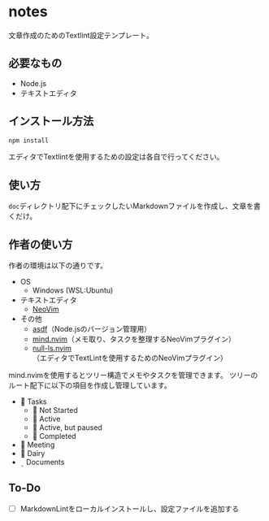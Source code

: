 # notes

文章作成のためのTextlint設定テンプレート。

## 必要なもの

- Node.js
- テキストエディタ

## インストール方法

```bash
npm install
```

エディタでTextlintを使用するための設定は各自で行ってください。

## 使い方

`doc`ディレクトリ配下にチェックしたいMarkdownファイルを作成し、文章を書くだけ。

## 作者の使い方

作者の環境は以下の通りです。

- OS
  - Windows (WSL:Ubuntu)
- テキストエディタ
  - [NeoVim](https://neovim.io/)
- その他
  - [asdf](https://asdf-vm.com/)（Node.jsのバージョン管理用）
  - [mind.nvim](https://github.com/phaazon/mind.nvim)（メモ取り、タスクを整理するNeoVimプラグイン）
  - [null-ls.nvim](https://github.com/jose-elias-alvarez/null-ls.nvim)（エディタでTextLintを使用するためのNeoVimプラグイン）

mind.nvimを使用するとツリー構造でメモやタスクを管理できます。
ツリーのルート配下に以下の項目を作成し管理しています。

-  Tasks
  -  Not Started
  -  Active
  -  Active, but paused
  -  Completed
-  Meeting
-  Dairy
- ﮷ Documents

## To-Do

- [ ] MarkdownLintをローカルインストールし、設定ファイルを追加する
